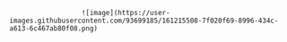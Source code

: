 
                      ![image](https://user-images.githubusercontent.com/93699185/161215508-7f020f69-8996-434c-a613-6c467ab80f08.png)
